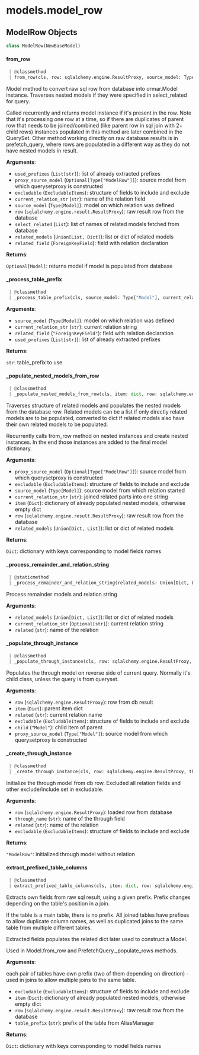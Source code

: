 <a name="models.model_row"></a>
# models.model\_row

<a name="models.model_row.ModelRow"></a>
## ModelRow Objects

```python
class ModelRow(NewBaseModel)
```

<a name="models.model_row.ModelRow.from_row"></a>
#### from\_row

```python
 | @classmethod
 | from_row(cls, row: sqlalchemy.engine.ResultProxy, source_model: Type["Model"], select_related: List = None, related_models: Any = None, related_field: "ForeignKeyField" = None, excludable: ExcludableItems = None, current_relation_str: str = "", proxy_source_model: Optional[Type["Model"]] = None, used_prefixes: List[str] = None) -> Optional["Model"]
```

Model method to convert raw sql row from database into ormar.Model instance.
Traverses nested models if they were specified in select_related for query.

Called recurrently and returns model instance if it's present in the row.
Note that it's processing one row at a time, so if there are duplicates of
parent row that needs to be joined/combined
(like parent row in sql join with 2+ child rows)
instances populated in this method are later combined in the QuerySet.
Other method working directly on raw database results is in prefetch_query,
where rows are populated in a different way as they do not have
nested models in result.

**Arguments**:

- `used_prefixes` (`List[str]`): list of already extracted prefixes
- `proxy_source_model` (`Optional[Type["ModelRow"]]`): source model from which querysetproxy is constructed
- `excludable` (`ExcludableItems`): structure of fields to include and exclude
- `current_relation_str` (`str`): name of the relation field
- `source_model` (`Type[Model]`): model on which relation was defined
- `row` (`sqlalchemy.engine.result.ResultProxy`): raw result row from the database
- `select_related` (`List`): list of names of related models fetched from database
- `related_models` (`Union[List, Dict]`): list or dict of related models
- `related_field` (`ForeignKeyField`): field with relation declaration

**Returns**:

`Optional[Model]`: returns model if model is populated from database

<a name="models.model_row.ModelRow._process_table_prefix"></a>
#### \_process\_table\_prefix

```python
 | @classmethod
 | _process_table_prefix(cls, source_model: Type["Model"], current_relation_str: str, related_field: "ForeignKeyField", used_prefixes: List[str]) -> str
```

**Arguments**:

- `source_model` (`Type[Model]`): model on which relation was defined
- `current_relation_str` (`str`): current relation string
- `related_field` (`"ForeignKeyField"`): field with relation declaration
- `used_prefixes` (`List[str]`): list of already extracted prefixes

**Returns**:

`str`: table_prefix to use

<a name="models.model_row.ModelRow._populate_nested_models_from_row"></a>
#### \_populate\_nested\_models\_from\_row

```python
 | @classmethod
 | _populate_nested_models_from_row(cls, item: dict, row: sqlalchemy.engine.ResultProxy, source_model: Type["Model"], related_models: Any, excludable: ExcludableItems, table_prefix: str, used_prefixes: List[str], current_relation_str: str = None, proxy_source_model: Type["Model"] = None) -> dict
```

Traverses structure of related models and populates the nested models
from the database row.
Related models can be a list if only directly related models are to be
populated, converted to dict if related models also have their own related
models to be populated.

Recurrently calls from_row method on nested instances and create nested
instances. In the end those instances are added to the final model dictionary.

**Arguments**:

- `proxy_source_model` (`Optional[Type["ModelRow"]]`): source model from which querysetproxy is constructed
- `excludable` (`ExcludableItems`): structure of fields to include and exclude
- `source_model` (`Type[Model]`): source model from which relation started
- `current_relation_str` (`str`): joined related parts into one string
- `item` (`Dict`): dictionary of already populated nested models, otherwise empty dict
- `row` (`sqlalchemy.engine.result.ResultProxy`): raw result row from the database
- `related_models` (`Union[Dict, List]`): list or dict of related models

**Returns**:

`Dict`: dictionary with keys corresponding to model fields names

<a name="models.model_row.ModelRow._process_remainder_and_relation_string"></a>
#### \_process\_remainder\_and\_relation\_string

```python
 | @staticmethod
 | _process_remainder_and_relation_string(related_models: Union[Dict, List], current_relation_str: Optional[str], related: str) -> Tuple[str, Optional[Union[Dict, List]]]
```

Process remainder models and relation string

**Arguments**:

- `related_models` (`Union[Dict, List]`): list or dict of related models
- `current_relation_str` (`Optional[str]`): current relation string
- `related` (`str`): name of the relation

<a name="models.model_row.ModelRow._populate_through_instance"></a>
#### \_populate\_through\_instance

```python
 | @classmethod
 | _populate_through_instance(cls, row: sqlalchemy.engine.ResultProxy, item: Dict, related: str, excludable: ExcludableItems, child: "Model", proxy_source_model: Optional[Type["Model"]]) -> None
```

Populates the through model on reverse side of current query.
Normally it's child class, unless the query is from queryset.

**Arguments**:

- `row` (`sqlalchemy.engine.ResultProxy`): row from db result
- `item` (`Dict`): parent item dict
- `related` (`str`): current relation name
- `excludable` (`ExcludableItems`): structure of fields to include and exclude
- `child` (`"Model"`): child item of parent
- `proxy_source_model` (`Type["Model"]`): source model from which querysetproxy is constructed

<a name="models.model_row.ModelRow._create_through_instance"></a>
#### \_create\_through\_instance

```python
 | @classmethod
 | _create_through_instance(cls, row: sqlalchemy.engine.ResultProxy, through_name: str, related: str, excludable: ExcludableItems) -> "ModelRow"
```

Initialize the through model from db row.
Excluded all relation fields and other exclude/include set in excludable.

**Arguments**:

- `row` (`sqlalchemy.engine.ResultProxy`): loaded row from database
- `through_name` (`str`): name of the through field
- `related` (`str`): name of the relation
- `excludable` (`ExcludableItems`): structure of fields to include and exclude

**Returns**:

`"ModelRow"`: initialized through model without relation

<a name="models.model_row.ModelRow.extract_prefixed_table_columns"></a>
#### extract\_prefixed\_table\_columns

```python
 | @classmethod
 | extract_prefixed_table_columns(cls, item: dict, row: sqlalchemy.engine.result.ResultProxy, table_prefix: str, excludable: ExcludableItems) -> Dict
```

Extracts own fields from raw sql result, using a given prefix.
Prefix changes depending on the table's position in a join.

If the table is a main table, there is no prefix.
All joined tables have prefixes to allow duplicate column names,
as well as duplicated joins to the same table from multiple different tables.

Extracted fields populates the related dict later used to construct a Model.

Used in Model.from_row and PrefetchQuery._populate_rows methods.

**Arguments**:

each pair of tables have own prefix (two of them depending on direction) -
used in joins to allow multiple joins to the same table.
- `excludable` (`ExcludableItems`): structure of fields to include and exclude
- `item` (`Dict`): dictionary of already populated nested models, otherwise empty dict
- `row` (`sqlalchemy.engine.result.ResultProxy`): raw result row from the database
- `table_prefix` (`str`): prefix of the table from AliasManager

**Returns**:

`Dict`: dictionary with keys corresponding to model fields names

